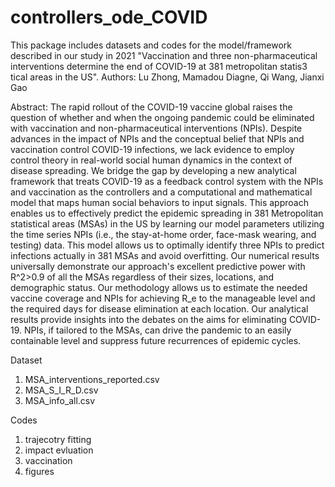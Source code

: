 # controllers_ode_COVID

This package includes datasets and codes for the model/framework described in our study in 2021
"Vaccination and three non-pharmaceutical interventions determine the end of COVID-19 at 381 metropolitan statis3 tical areas in the US".
Authors: Lu Zhong, Mamadou Diagne, Qi Wang, Jianxi Gao

Abstract: The rapid rollout of the COVID-19 vaccine global raises the question of whether and when the ongoing pandemic could be eliminated with vaccination and non-pharmaceutical interventions (NPIs). Despite advances in the impact of NPIs and the conceptual belief that NPIs and vaccination control COVID-19 infections,  we lack evidence to employ control theory in real-world social human dynamics in the context of disease spreading. We bridge the gap by developing a new analytical framework that treats COVID-19 as a feedback control system with the NPIs and vaccination as the controllers and a computational and mathematical model that maps human social behaviors to input signals. This approach enables us to effectively predict the epidemic spreading in 381 Metropolitan statistical areas (MSAs) in the US by learning our model parameters utilizing the time series NPIs (i.e., the stay-at-home order, face-mask wearing, and testing) data. This model allows us to optimally identify three NPIs to predict infections actually in 381 MSAs and avoid overfitting. Our numerical results universally demonstrate our approach's excellent predictive power with R^2>0.9 of all the MSAs regardless of their sizes, locations, and demographic status. Our methodology allows us to estimate the needed vaccine coverage and NPIs for achieving R_e to the manageable level and the required days for disease elimination at each location. Our analytical results provide insights into the debates on the aims for eliminating COVID-19. NPIs, if tailored to the MSAs, can drive the pandemic to an easily containable level and suppress future recurrences of epidemic cycles.

Dataset
1) MSA_interventions_reported.csv 
2) MSA_S_I_R_D.csv
3) MSA_info_all.csv 

Codes
1) trajecotry fitting 
2) impact evluation
3) vaccination
4) figures

